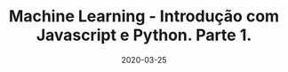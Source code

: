---
layout: page
title: "Machine Learning - Introdução com Javascript e Python. Parte 1."
date: 2020-03-25
type: video
description: Neste vídeo tentarei mostrar de forma simples o que é Machine Learning e o que iremos usar ao longo dos próximos vídeos desta série.
entry_number: 18
youtube_video_id: a14n_Kpi2dA
repository: 0018-configurando-p5-curso-js-p5-parte3
has_code: false
has_p5: false
tags: [Machine Learning]
playlists: [Machine Learning]
permalink: /intro-ml-parte1/
---